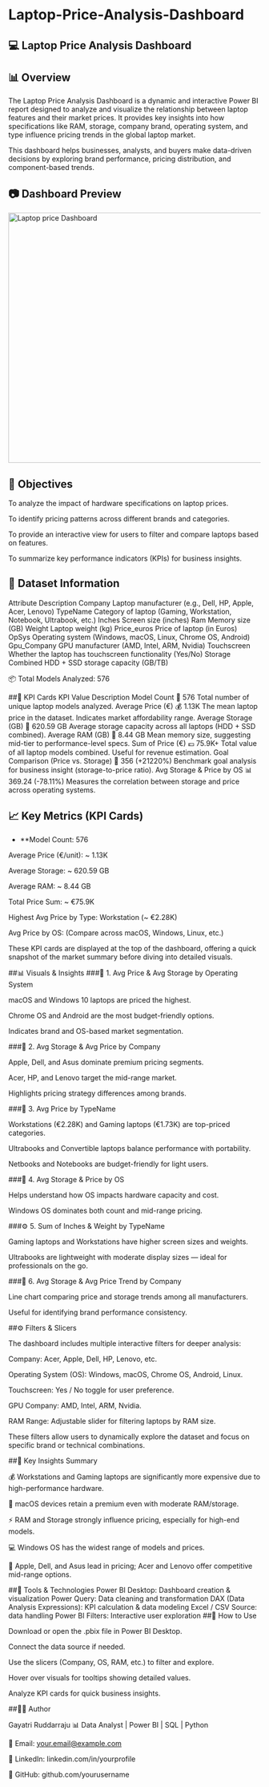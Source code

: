 # Laptop-Price-Analysis-Dashboard

## 💻 Laptop Price Analysis Dashboard

## 📊 Overview

The Laptop Price Analysis Dashboard is a dynamic and interactive Power BI report designed to analyze and visualize the relationship between laptop features and their market prices.
It provides key insights into how specifications like RAM, storage, company brand, operating system, and type influence pricing trends in the global laptop market.

This dashboard helps businesses, analysts, and buyers make data-driven decisions by exploring brand performance, pricing distribution, and component-based trends.

## 📷 Dashboard Preview

<img width="886" height="499" alt="Laptop price Dashboard" src="https://github.com/user-attachments/assets/8f494e30-b169-4504-bf38-7b36b93cb163" />


## 🎯 Objectives

To analyze the impact of hardware specifications on laptop prices.

To identify pricing patterns across different brands and categories.

To provide an interactive view for users to filter and compare laptops based on features.

To summarize key performance indicators (KPIs) for business insights.

## 📁 Dataset Information
Attribute	Description
Company	Laptop manufacturer (e.g., Dell, HP, Apple, Acer, Lenovo)
TypeName	Category of laptop (Gaming, Workstation, Notebook, Ultrabook, etc.)
Inches	Screen size (inches)
Ram	Memory size (GB)
Weight	Laptop weight (kg)
Price_euros	Price of laptop (in Euros)
OpSys	Operating system (Windows, macOS, Linux, Chrome OS, Android)
Gpu_Company	GPU manufacturer (AMD, Intel, ARM, Nvidia)
Touchscreen	Whether the laptop has touchscreen functionality (Yes/No)
Storage	Combined HDD + SSD storage capacity (GB/TB)

📦 Total Models Analyzed: 576

##🧮 KPI Cards
KPI	Value	Description
Model Count	🧱 576	Total number of unique laptop models analyzed.
Average Price (€)	💰 1.13K	The mean laptop price in the dataset. Indicates market affordability range.
Average Storage (GB)	💾 620.59 GB	Average storage capacity across all laptops (HDD + SSD combined).
Average RAM (GB)	🧠 8.44 GB	Mean memory size, suggesting mid-tier to performance-level specs.
Sum of Price (€)	💶 75.9K+	Total value of all laptop models combined. Useful for revenue estimation.
Goal Comparison (Price vs. Storage)	🎯 356 (+21220%)	Benchmark goal analysis for business insight (storage-to-price ratio).
Avg Storage & Price by OS	📊 369.24 (-78.11%)	Measures the correlation between storage and price across operating systems.




## 📈 Key Metrics (KPI Cards)

- **Model Count: 576

Average Price (€/unit): ~ 1.13K

Average Storage: ~ 620.59 GB

Average RAM: ~ 8.44 GB

Total Price Sum: ~ €75.9K

Highest Avg Price by Type: Workstation (~ €2.28K)

Avg Price by OS: (Compare across macOS, Windows, Linux, etc.)

These KPI cards are displayed at the top of the dashboard, offering a quick snapshot of the market summary before diving into detailed visuals.

##📊 Visuals & Insights
###🧩 1. Avg Price & Avg Storage by Operating System

macOS and Windows 10 laptops are priced the highest.

Chrome OS and Android are the most budget-friendly options.

Indicates brand and OS-based market segmentation.

###🏢 2. Avg Storage & Avg Price by Company

Apple, Dell, and Asus dominate premium pricing segments.

Acer, HP, and Lenovo target the mid-range market.

Highlights pricing strategy differences among brands.

###💸 3. Avg Price by TypeName

Workstations (€2.28K) and Gaming laptops (€1.73K) are top-priced categories.

Ultrabooks and Convertible laptops balance performance with portability.

Netbooks and Notebooks are budget-friendly for light users.

###🧮 4. Avg Storage & Price by OS

Helps understand how OS impacts hardware capacity and cost.

Windows OS dominates both count and mid-range pricing.

###⚙️ 5. Sum of Inches & Weight by TypeName

Gaming laptops and Workstations have higher screen sizes and weights.

Ultrabooks are lightweight with moderate display sizes — ideal for professionals on the go.

###🧱 6. Avg Storage & Avg Price Trend by Company

Line chart comparing price and storage trends among all manufacturers.

Useful for identifying brand performance consistency.

##⚙️ Filters & Slicers

The dashboard includes multiple interactive filters for deeper analysis:

Company: Acer, Apple, Dell, HP, Lenovo, etc.

Operating System (OS): Windows, macOS, Chrome OS, Android, Linux.

Touchscreen: Yes / No toggle for user preference.

GPU Company: AMD, Intel, ARM, Nvidia.

RAM Range: Adjustable slider for filtering laptops by RAM size.

These filters allow users to dynamically explore the dataset and focus on specific brand or technical combinations.

##🧠 Key Insights Summary

💰 Workstations and Gaming laptops are significantly more expensive due to high-performance hardware.

🍏 macOS devices retain a premium even with moderate RAM/storage.

⚡ RAM and Storage strongly influence pricing, especially for high-end models.

💻 Windows OS has the widest range of models and prices.

🏢 Apple, Dell, and Asus lead in pricing; Acer and Lenovo offer competitive mid-range options.

##🧰 Tools & Technologies
Power BI Desktop: Dashboard creation & visualization
Power Query: Data cleaning and transformation
DAX (Data Analysis Expressions): KPI calculation & data modeling
Excel / CSV	Source: data handling
Power BI Filters: Interactive user exploration
##🚀 How to Use

Download or open the .pbix file in Power BI Desktop.

Connect the data source if needed.

Use the slicers (Company, OS, RAM, etc.) to filter and explore.

Hover over visuals for tooltips showing detailed values.

Analyze KPI cards for quick business insights.


##👩‍💻 Author

Gayatri Ruddarraju
📊 Data Analyst | Power BI | SQL | Python

📧 Email: your.email@example.com

🔗 LinkedIn: linkedin.com/in/yourprofile

📂 GitHub: github.com/yourusername
